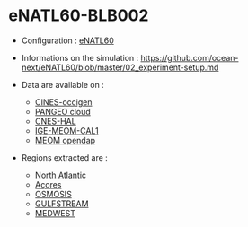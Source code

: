 # eNATL60-BLB002

- Configuration : [eNATL60](enatl60.md)
- Informations on the simulation : https://github.com/ocean-next/eNATL60/blob/master/02_experiment-setup.md

- Data are available on :
  - [CINES-occigen](../platforms/occigen-eNATL60-BLB002.md)
  - [PANGEO cloud](../platforms/pangeo-eNATL60-BLB002.md)
  - [CNES-HAL](../platforms/hal-eNATL60-BLB002.md)
  - [IGE-MEOM-CAL1](../platforms/cal1-eNATL60-BLB002.md)
  - [MEOM opendap](../platforms/opendap-eNATL60-BLB002.md)
- Regions extracted are :
  - [North Atlantic](../regions/NATL-eNATL60-BLB002.md)
  - [Açores](../regions/ACO-eNATL60-BLB002.md)
  - [OSMOSIS](../regions/OSMOSIS-eNATL60-BLB002.md)
  - [GULFSTREAM](../regions/GULFSTREAM-eNATL60-BLB002.md)
  - [MEDWEST](../regions/MEDWEST-eNATL60-BLB002.md)
